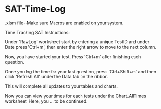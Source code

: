# SAT-Time-Log
.xlsm file--Make sure Macros are enabled on your system.

Time Tracking SAT Instructions:

Under 'RawLog' worksheet start by entering a unique TestID and under Date press 'Ctrl+m', then enter the right arrow to move to the
next column.

Now, you have started your test. Press 'Ctrl+m' after finishing each question.

Once you log the time for your last question, press 'Ctrl+Shift+m'  and then click 'Refresh All' under the Data tab on the ribbon.

This will complete all updates to your tables and charts.

Now you can view your times for each tests under the Chart_AllTimes worksheet. Here, you ....to be continued.
